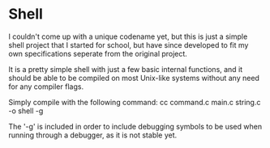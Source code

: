 # Shell
I couldn't come up with a unique codename yet, but this is just a simple shell project that I started for school, but have since developed to fit my own specifications seperate from the original project.

It is a pretty simple shell with just a few basic internal functions, and it should be able to be compiled on most Unix-like systems without any need for any compiler flags.

Simply compile with the following command:
cc command.c main.c string.c -o shell -g

The '-g' is included in order to include debugging symbols to be used when running through a debugger, as it is not stable yet.
